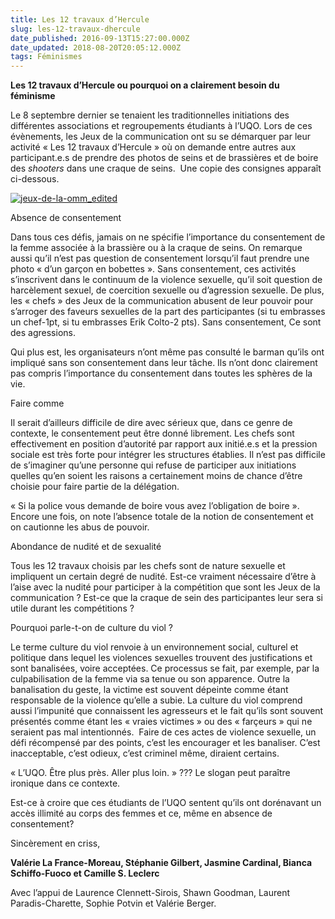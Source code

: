 ```yaml
---
title: Les 12 travaux d’Hercule
slug: les-12-travaux-dhercule
date_published: 2016-09-13T15:27:00.000Z
date_updated: 2018-08-20T20:05:12.000Z
tags: Féminismes
---
```


**Les 12 travaux d’Hercule ou pourquoi on a clairement besoin du féminisme**

Le 8 septembre dernier se tenaient les traditionnelles initiations des différentes associations et regroupements étudiants à l’UQO. Lors de ces évènements, les Jeux de la communication ont su se démarquer par leur activité « Les 12 travaux d’Hercule » où on demande entre autres aux participant.e.s de prendre des photos de seins et de brassières et de boire des *shooters* dans une craque de seins.  Une copie des consignes apparaît ci-dessous.

[![jeux-de-la-omm_edited](https://dissident.es/content/images/2016/09/jeux-de-la-omm_edited-165x300.jpg)](https://refractaire.files.wordpress.com/2016/09/jeux-de-la-omm_edited.jpg)

Absence de consentement

Dans tous ces défis, jamais on ne spécifie l’importance du consentement de la femme associée à la brassière ou à la craque de seins. On remarque aussi qu’il n’est pas question de consentement lorsqu’il faut prendre une photo « d’un garçon en bobettes ». Sans consentement, ces activités s’inscrivent dans le continuum de la violence sexuelle, qu’il soit question de harcèlement sexuel, de coercition sexuelle ou d’agression sexuelle. De plus, les « chefs » des Jeux de la communication abusent de leur pouvoir pour s’arroger des faveurs sexuelles de la part des participantes (si tu embrasses un chef-1pt, si tu embrasses Erik Colto-2 pts). Sans consentement, Ce sont des agressions.

Qui plus est, les organisateurs n’ont même pas consulté le barman qu’ils ont impliqué sans son consentement dans leur tâche. Ils n’ont donc clairement pas compris l’importance du consentement dans toutes les sphères de la vie.

Faire comme

Il serait d’ailleurs difficile de dire avec sérieux que, dans ce genre de contexte, le consentement peut être donné librement. Les chefs sont effectivement en position d’autorité par rapport aux initié.e.s et la pression sociale est très forte pour intégrer les structures établies. Il n’est pas difficile de s’imaginer qu’une personne qui refuse de participer aux initiations quelles qu’en soient les raisons a certainement moins de chance d’être choisie pour faire partie de la délégation.

« Si la police vous demande de boire vous avez l’obligation de boire ». Encore une fois, on note l’absence totale de la notion de consentement et on cautionne les abus de pouvoir.

Abondance de nudité et de sexualité

Tous les 12 travaux choisis par les chefs sont de nature sexuelle et impliquent un certain degré de nudité. Est-ce vraiment nécessaire d’être à l’aise avec la nudité pour participer à la compétition que sont les Jeux de la communication ? Est-ce que la craque de sein des participantes leur sera si utile durant les compétitions ?

Pourquoi parle-t-on de culture du viol ?

Le terme culture du viol renvoie à un environnement social, culturel et politique dans lequel les violences sexuelles trouvent des justifications et sont banalisées, voire acceptées. Ce processus se fait, par exemple, par la culpabilisation de la femme via sa tenue ou son apparence. Outre la banalisation du geste, la victime est souvent dépeinte comme étant responsable de la violence qu’elle a subie. La culture du viol comprend aussi l’impunité que connaissent les agresseurs et le fait qu’ils sont souvent présentés comme étant les « vraies victimes » ou des « farçeurs » qui ne seraient pas mal intentionnés.  Faire de ces actes de violence sexuelle, un défi récompensé par des points, c’est les encourager et les banaliser. C’est inacceptable, c’est odieux, c’est criminel même, diraient certains.

« L’UQO. Être plus près. Aller plus loin. » ??? Le slogan peut paraître ironique dans ce contexte.

Est-ce à croire que ces étudiants de l’UQO sentent qu’ils ont dorénavant un accès illimité au corps des femmes et ce, même en absence de consentement?

Sincèrement en criss,

**Valérie La France-Moreau, Stéphanie Gilbert, Jasmine Cardinal, Bianca Schiffo-Fuoco et Camille S. Leclerc**

Avec l’appui de Laurence Clennett-Sirois, Shawn Goodman, Laurent Paradis-Charette, Sophie Potvin et Valérie Berger.
